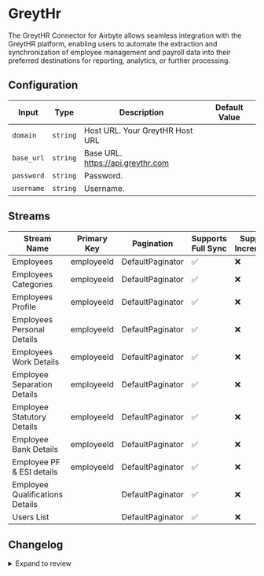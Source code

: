 # GreytHr
The GreytHR Connector for Airbyte allows seamless integration with the GreytHR platform, enabling users to automate the extraction and synchronization of employee management and payroll data into their preferred destinations for reporting, analytics, or further processing.

## Configuration

| Input | Type | Description | Default Value |
|-------|------|-------------|---------------|
| `domain` | `string` | Host URL. Your GreytHR Host URL |  |
| `base_url` | `string` | Base URL. https://api.greythr.com |  |
| `password` | `string` | Password.  |  |
| `username` | `string` | Username.  |  |

## Streams
| Stream Name | Primary Key | Pagination | Supports Full Sync | Supports Incremental |
|-------------|-------------|------------|---------------------|----------------------|
| Employees | employeeId | DefaultPaginator | ✅ |  ❌  |
| Employees Categories | employeeId | DefaultPaginator | ✅ |  ❌  |
| Employees Profile | employeeId | DefaultPaginator | ✅ |  ❌  |
| Employees Personal Details | employeeId | DefaultPaginator | ✅ |  ❌  |
| Employees Work Details | employeeId | DefaultPaginator | ✅ |  ❌  |
| Employee Separation Details | employeeId | DefaultPaginator | ✅ |  ❌  |
| Employee Statutory Details | employeeId | DefaultPaginator | ✅ |  ❌  |
| Employee Bank Details | employeeId | DefaultPaginator | ✅ |  ❌  |
| Employee PF &amp; ESI details | employeeId | DefaultPaginator | ✅ |  ❌  |
| Employee Qualifications Details |  | DefaultPaginator | ✅ |  ❌  |
| Users List |  | DefaultPaginator | ✅ |  ❌  |

## Changelog

<details>
  <summary>Expand to review</summary>

| Version          | Date              | Pull Request | Subject        |
|------------------|-------------------|--------------|----------------|
| 0.0.25 | 2025-06-21 | [61855](https://github.com/airbytehq/airbyte/pull/61855) | Update dependencies |
| 0.0.24 | 2025-06-14 | [61153](https://github.com/airbytehq/airbyte/pull/61153) | Update dependencies |
| 0.0.23 | 2025-05-24 | [60650](https://github.com/airbytehq/airbyte/pull/60650) | Update dependencies |
| 0.0.22 | 2025-05-10 | [59876](https://github.com/airbytehq/airbyte/pull/59876) | Update dependencies |
| 0.0.21 | 2025-05-03 | [59296](https://github.com/airbytehq/airbyte/pull/59296) | Update dependencies |
| 0.0.20 | 2025-04-26 | [58823](https://github.com/airbytehq/airbyte/pull/58823) | Update dependencies |
| 0.0.19 | 2025-04-19 | [58188](https://github.com/airbytehq/airbyte/pull/58188) | Update dependencies |
| 0.0.18 | 2025-04-12 | [57712](https://github.com/airbytehq/airbyte/pull/57712) | Update dependencies |
| 0.0.17 | 2025-04-05 | [57061](https://github.com/airbytehq/airbyte/pull/57061) | Update dependencies |
| 0.0.16 | 2025-03-29 | [56696](https://github.com/airbytehq/airbyte/pull/56696) | Update dependencies |
| 0.0.15 | 2025-03-22 | [56077](https://github.com/airbytehq/airbyte/pull/56077) | Update dependencies |
| 0.0.14 | 2025-03-08 | [55476](https://github.com/airbytehq/airbyte/pull/55476) | Update dependencies |
| 0.0.13 | 2025-03-01 | [54785](https://github.com/airbytehq/airbyte/pull/54785) | Update dependencies |
| 0.0.12 | 2025-02-22 | [53820](https://github.com/airbytehq/airbyte/pull/53820) | Update dependencies |
| 0.0.11 | 2025-02-08 | [53270](https://github.com/airbytehq/airbyte/pull/53270) | Update dependencies |
| 0.0.10 | 2025-02-03 | [52620](https://github.com/airbytehq/airbyte/pull/52620) | Bug fixes with pagination |
| 0.0.9 | 2025-02-01 | [52782](https://github.com/airbytehq/airbyte/pull/52782) | Update dependencies |
| 0.0.8 | 2025-01-25 | [52256](https://github.com/airbytehq/airbyte/pull/52256) | Update dependencies |
| 0.0.7 | 2025-01-18 | [51794](https://github.com/airbytehq/airbyte/pull/51794) | Update dependencies |
| 0.0.6 | 2025-01-11 | [51176](https://github.com/airbytehq/airbyte/pull/51176) | Update dependencies |
| 0.0.5 | 2024-12-28 | [50603](https://github.com/airbytehq/airbyte/pull/50603) | Update dependencies |
| 0.0.4 | 2024-12-21 | [50126](https://github.com/airbytehq/airbyte/pull/50126) | Update dependencies |
| 0.0.3 | 2024-12-14 | [49621](https://github.com/airbytehq/airbyte/pull/49621) | Update dependencies |
| 0.0.2 | 2024-12-12 | [48920](https://github.com/airbytehq/airbyte/pull/48920) | Update dependencies |
| 0.0.1 | 2024-11-29 | | Initial release by [@bhushan-dhwaniris](https://github.com/bhushan-dhwaniris) via Connector Builder |

</details>
